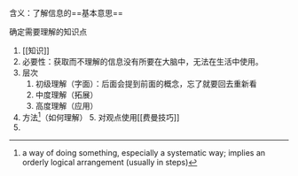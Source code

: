 含义：了解信息的==基本意思==

确定需要理解的知识点
1. [[知识]]
2. 必要性：获取而不理解的信息没有所要在大脑中，无法在生活中使用。
3. 层次
	1. 初级理解（字面）：后面会提到前面的概念，忘了就要回去重新看
	2. 中度理解（拓展）
	3. 高度理解（应用）
4. 方法[^1]（如何理解）
	5. 对观点使用[[费曼技巧]]
5. 

[^1]: a way of doing something, especially a systematic way; implies an orderly logical arrangement (usually in steps)  
